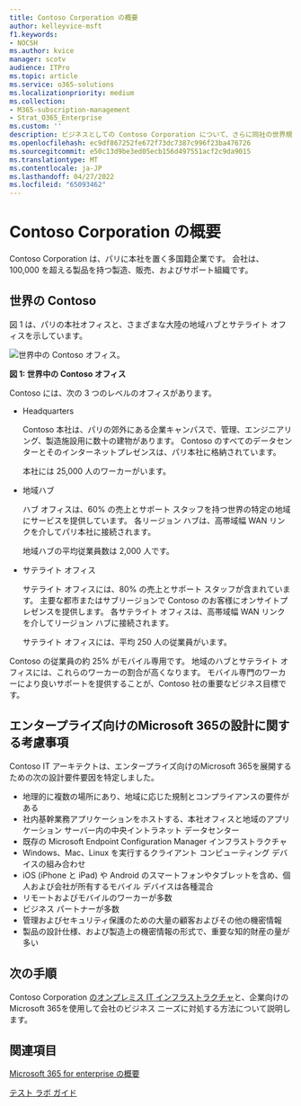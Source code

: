 ```yaml
---
title: Contoso Corporation の概要
author: kelleyvice-msft
f1.keywords:
- NOCSH
ms.author: kvice
manager: scotv
audience: ITPro
ms.topic: article
ms.service: o365-solutions
ms.localizationpriority: medium
ms.collection:
- M365-subscription-management
- Strat_O365_Enterprise
ms.custom: ''
description: ビジネスとしての Contoso Corporation について、さらに同社の世界規模のオフィスの階層構造について説明します。
ms.openlocfilehash: ec9df867252fe672f73dc7387c996f23ba476726
ms.sourcegitcommit: e50c13d9be3ed05ecb156d497551acf2c9da9015
ms.translationtype: MT
ms.contentlocale: ja-JP
ms.lasthandoff: 04/27/2022
ms.locfileid: "65093462"
---
```

# <a name="overview-of-contoso-corporation"></a>Contoso Corporation の概要

Contoso Corporation は、パリに本社を置く多国籍企業です。 会社は、100,000 を超える製品を持つ製造、販売、およびサポート組織です。

## <a name="contoso-around-the-world"></a>世界の Contoso

図 1 は、パリの本社オフィスと、さまざまな大陸の地域ハブとサテライト オフィスを示しています。

![世界中の Contoso オフィス。](../media/contoso-overview/contoso-overview-fig1.png)

**図 1: 世界中の Contoso オフィス**
 
Contoso には、次の 3 つのレベルのオフィスがあります。

- Headquarters

  Contoso 本社は、パリの郊外にある企業キャンパスで、管理、エンジニアリング、製造施設用に数十の建物があります。 Contoso のすべてのデータセンターとそのインターネットプレゼンスは、パリ本社に格納されています。

  本社には 25,000 人のワーカーがいます。

- 地域ハブ

  ハブ オフィスは、60% の売上とサポート スタッフを持つ世界の特定の地域にサービスを提供しています。 各リージョン ハブは、高帯域幅 WAN リンクを介してパリ本社に接続されます。

  地域ハブの平均従業員数は 2,000 人です。

- サテライト オフィス

  サテライト オフィスには、80% の売上とサポート スタッフが含まれています。 主要な都市またはサブリージョンで Contoso のお客様にオンサイトプレゼンスを提供します。 各サテライト オフィスは、高帯域幅 WAN リンクを介してリージョン ハブに接続されます。

  サテライト オフィスには、平均 250 人の従業員がいます。

Contoso の従業員の約 25% がモバイル専用です。 地域のハブとサテライト オフィスには、これらのワーカーの割合が高くなります。 モバイル専門のワーカーにより良いサポートを提供することが、Contoso 社の重要なビジネス目標です。

## <a name="design-considerations-for-microsoft-365-for-enterprise"></a>エンタープライズ向けのMicrosoft 365の設計に関する考慮事項

Contoso IT アーキテクトは、エンタープライズ向けのMicrosoft 365を展開するための次の設計要件要因を特定しました。

- 地理的に複数の場所にあり、地域に応じた規制とコンプライアンスの要件がある
- 社内基幹業務アプリケーションをホストする、本社オフィスと地域のアプリケーション サーバー内の中央イントラネット データセンター
- 既存の Microsoft Endpoint Configuration Manager インフラストラクチャ
- Windows、Mac、Linux を実行するクライアント コンピューティング デバイスの組み合わせ
- iOS (iPhone と iPad) や Android のスマートフォンやタブレットを含め、個人および会社が所有するモバイル デバイスは各種混合
- リモートおよびモバイルのワーカーが多数
- ビジネス パートナーが多数
- 管理およびセキュリティ保護のための大量の顧客およびその他の機密情報
- 製品の設計仕様、および製造上の機密情報の形式で、重要な知的財産の量が多い

## <a name="next-step"></a>次の手順

Contoso Corporation [のオンプレミス IT インフラストラクチャ](contoso-infra-needs.md)と、企業向けのMicrosoft 365を使用して会社のビジネス ニーズに対処する方法について説明します。

## <a name="see-also"></a>関連項目

[Microsoft 365 for enterprise の概要](microsoft-365-overview.md)

[テスト ラボ ガイド](m365-enterprise-test-lab-guides.md)

